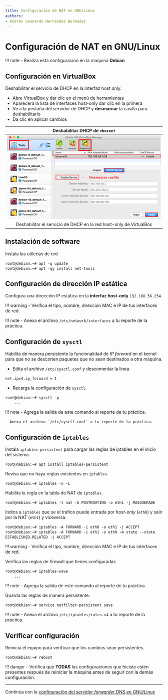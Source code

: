 ```yaml
---
title: Configuración de NAT en GNU/Linux
authors:
- Andrés Leonardo Hernández Bermúdez
---
```


# Configuración de NAT en GNU/Linux

!!! note
    - Realiza esta configuración en la máquina **Debian**

## Configuración en VirtualBox

Deshabilitar el servicio de DHCP en la interfaz host only.

- Abre VirtualBox y dar clic en el menú de herramientas
- Aparecerá la lista de interfaces host-only dar clic en la primera
- Ve a la pestaña del servidor de DHCP y **desmarcar** la casilla para deshabilitarlo
- Da clic en aplicar cambios

| Deshabilitar DHCP de `vboxnet` |
|:------------------------------:|
| ![](img/vbox-hostonly-dhcp.png)
| Deshabilitar el servicio de DHCP en la red host-only de VirtualBox

## Instalación de software

Instala las utilerias de red

```
root@debian:~# apt -q update
root@debian:~# apt -qy install net-tools
```

## Configuración de dirección IP estática

Configura una dirección IP estática en la **interfaz host-only** `192.168.56.254`.

!!! warning
    - Verifica el tipo, nombre, dirección MAC e IP de tus interfaces de red.

!!! note
    - Anexa el archivo `/etc/network/interfaces` a tu reporte de la práctica.

## Configuración de `sysctl`

Habilita de manera persistente la funcionalidad de _IP forward_ en el kernel para que no se descarten paquetes que no sean destinados a otra máquina.

- Edita el archivo `/etc/sysctl.conf` y descomentar la linea.

```
net.ipv4.ip_forward = 1
```

- Recarga la configuración de `sysctl`.

```
root@debian:~# sysctl -p
	...
```

!!! note
    - Agrega la salida de este comando al reporte de tu práctica.

    - Anexa el archivo `/etc/sysctl.conf` a tu reporte de la práctica.

## Configuración de `iptables`

Instala `iptables-persistent` para cargar las reglas de iptables en el inicio del sistema.

```
root@debian:~# apt install iptables-persistent
```

Revisa que no haya reglas existentes en `iptables`.

```
root@debian:~# iptables -n -L
```

Habilita la regla en la tabla de NAT de `iptables`.

```
root@debian:~# iptables -t nat -A POSTROUTING -o eth1 -j MASQUERADE
```

Indica a `iptables` que se el tráfico puede entrada por *host-only* (`eth0`) y salir por la NAT (`eth1`) y viceversa.

```
root@debian:~# iptables -A FORWARD -i eth0 -o eth1 -j ACCEPT
root@debian:~# iptables -A FORWARD -i eth1 -o eth0 -m state --state ESTABLISHED,RELATED -j ACCEPT
```

!!! warning
    - Verifica el tipo, nombre, dirección MAC e IP de tus interfaces de red.

Verifica las reglas de firewall que tienes configuradas

```
root@debian:~# iptables-save
	...
```

!!! note
    - Agrega la salida de este comando al reporte de tu práctica.

Guarda las reglas de manera persistente.

```
root@debian:~# service netfilter-persistent save
```

!!! note
    - Anexa el archivo `/etc/iptables/rules.v4` a tu reporte de la práctica.

## Verificar configuración

Reinicia el equipo para verificar que los cambios sean persistentes.

```
root@debian:~# reboot
```

!!! danger
    - Verifica que **TODAS** las configuraciones que hiciste estén presentes respués de reiniciar la máquina antes de seguir con la demás configuración.

--------------------------------------------------------------------------------

Continúa con la [configuración del servidor _forwarder_ DNS en GNU/Linux][config-dns-linux]

[config-dns-linux]: configuracion-dns-linux.md
